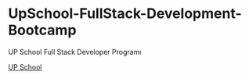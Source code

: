 # UpSchool-FullStack-Development-Bootcamp
UP School Full Stack Developer Programı


[UP School](https://www.upschool.io/)
